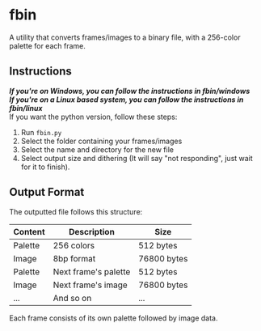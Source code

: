 # fbin

A utility that converts frames/images to a binary file, with a 256-color palette for each frame.

## Instructions
***If you're on Windows, you can follow the instructions in fbin/windows***  
***If you're on a Linux based system, you can follow the instructions in fbin/linux***  
If you want the python version, follow these steps:
1. Run `fbin.py`  
3. Select the folder containing your frames/images  
4. Select the name and directory for the new file  
5. Select output size and dithering
   (It will say "not responding", just wait for it to finish).

## Output Format

The outputted file follows this structure:

| Content | Description | Size |
|---------|-------------|------|
| Palette | 256 colors | 512 bytes |
| Image | 8bp format | 76800 bytes |
| Palette | Next frame's palette | 512 bytes |
| Image | Next frame's image | 76800 bytes |
| ... | And so on | ... |

Each frame consists of its own palette followed by image data.

